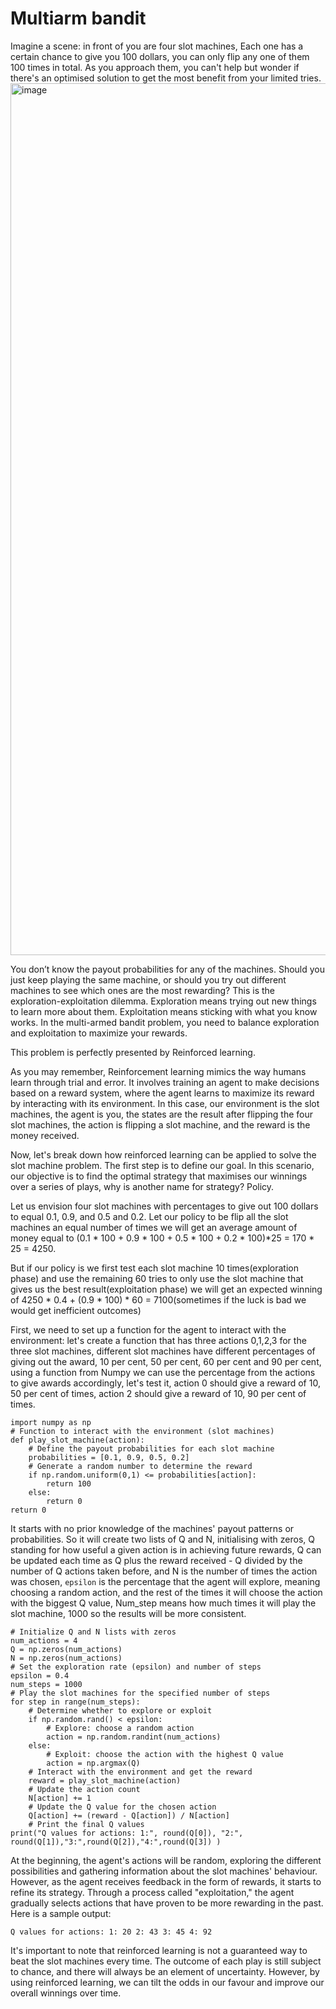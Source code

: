 # Multiarm bandit
Imagine a scene: in front of you are four slot machines, Each one has a certain chance to give you 100 dollars, you can only flip any one of them 100 times in total. As you approach them, you can't help but wonder if there's an optimised solution to get the most benefit from your limited tries.
<img width="1395" alt="image" src="https://github.com/623637719/The-Democratization-of-AI/assets/84779222/47d68fc9-8b6c-414c-8b6f-2534ef4db844">

You donʼt know the payout probabilities for any of the machines. Should you just keep playing the same machine, or should you try out different machines to see which ones are the most rewarding?
This is the exploration-exploitation dilemma. Exploration means trying out new things to learn more about them. Exploitation means sticking with what you know works. In the multi-armed bandit problem, you need to balance exploration and exploitation to maximize your rewards.

This problem is perfectly presented by Reinforced learning.

As you may remember, Reinforcement learning mimics the way humans learn through trial and error. It involves training an agent to make decisions based on a reward system, where the agent learns to maximize its reward by interacting with its environment. In this case, our environment is the slot machines, the agent is you, the states are the result after flipping the four slot machines, the action is flipping a slot machine, and the reward is the money received.

Now, let's break down how reinforced learning can be applied to solve the slot machine problem. The first step is to define our goal. In this scenario, our objective is to find the optimal strategy that maximises our winnings over a series of plays, why is another name for strategy? Policy.

Let us envision four slot machines with percentages to give out 100 dollars to equal 0.1, 0.9, and 0.5 and 0.2. Let our policy to be flip all the slot machines an equal number of times we will get an average amount of money equal to (0.1 * 100 + 0.9 * 100 + 0.5 * 100 + 0.2 * 100)*25 = 170 * 25 = 4250.

But if our policy is we first test each slot machine 10 times(exploration phase) and use the remaining 60 tries to only use the slot machine that gives us the best result(exploitation phase) we will get an expected winning of 4250 * 0.4 + (0.9 * 100) * 60 = 7100(sometimes if the luck is bad we would get inefficient outcomes)

First, we need to set up a function for the agent to interact with the environment: let's create a function that has three actions 0,1,2,3 for the three slot machines, different slot machines have different percentages of giving out the award, 10 per cent, 50 per cent, 60 per cent and 90 per cent, using a function from Numpy we can use the percentage from the actions to give awards accordingly, let's test it, action 0 should give a reward of 10, 50 per cent of times, action 2 should give a reward of 10, 90 per cent of times.

```
import numpy as np
# Function to interact with the environment (slot machines)
def play_slot_machine(action):
    # Define the payout probabilities for each slot machine
    probabilities = [0.1, 0.9, 0.5, 0.2]
    # Generate a random number to determine the reward
    if np.random.uniform(0,1) <= probabilities[action]:
        return 100
    else:
        return 0
return 0
```
It starts with no prior knowledge of the machines' payout patterns or probabilities. So it will create two lists of Q and N, initialising with zeros, Q standing for how useful a given action is in achieving future rewards, Q can be updated each time as Q plus the reward received - Q divided by the number of Q actions taken before, and N is the number of times the action was chosen, ```epsilon``` is the percentage that the agent will explore, meaning choosing a random action, and the rest of the times it will choose the action with the biggest Q value, Num_step means how much times it will play the slot machine, 1000 so the results will be more consistent. 

```
# Initialize Q and N lists with zeros
num_actions = 4
Q = np.zeros(num_actions)
N = np.zeros(num_actions)
# Set the exploration rate (epsilon) and number of steps
epsilon = 0.4
num_steps = 1000
# Play the slot machines for the specified number of steps
for step in range(num_steps):
    # Determine whether to explore or exploit
    if np.random.rand() < epsilon:
        # Explore: choose a random action
        action = np.random.randint(num_actions)
    else:
        # Exploit: choose the action with the highest Q value
        action = np.argmax(Q)
    # Interact with the environment and get the reward
    reward = play_slot_machine(action)
    # Update the action count
    N[action] += 1
    # Update the Q value for the chosen action
    Q[action] += (reward - Q[action]) / N[action]
    # Print the final Q values
print("Q values for actions: 1:", round(Q[0]), "2:", round(Q[1]),"3:",round(Q[2]),"4:",round(Q[3]) )
```
At the beginning, the agent's actions will be random, exploring the different possibilities and gathering information about the slot machines' behaviour. However, as the agent receives feedback in the form of rewards, it starts to refine its strategy. Through a process called "exploitation," the agent gradually selects actions that have proven to be more rewarding in the past.
Here is a sample output:
```
Q values for actions: 1: 20 2: 43 3: 45 4: 92
```
It's important to note that reinforced learning is not a guaranteed way to beat the slot machines every time. The outcome of each play is still subject to chance, and there will always be an element of uncertainty. However, by using reinforced learning, we can tilt the odds in our favour and improve our overall winnings over time.
